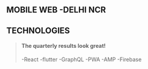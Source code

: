 ## MOBILE WEB -DELHI NCR
## TECHNOLOGIES
> #### The quarterly results look great!
>
> -React
> -flutter
> -GraphQL
> -PWA
> -AMP
> -Firebase
